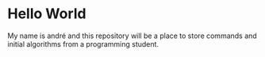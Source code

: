 # Hello World
 My name is andré and this repository will be a place to store commands and initial algorithms from a programming student.
